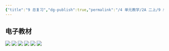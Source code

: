 ```yaml
---
{"title":"9 总复习","dg-publish":true,"permalink":"/4 单元教学/2A 二上/9 总复习/","dgPassFrontmatter":true,"noteIcon":""}
---
```




## 电子教材

<p class="grid-4">
	<img loading="lazy" decoding="async" src="https://download.pep.com.cn/xsxjc/22xjcsx21x/files/mobile/106.jpg">
	<img loading="lazy" decoding="async" src="https://download.pep.com.cn/xsxjc/22xjcsx21x/files/mobile/107.jpg">
	<img loading="lazy" decoding="async" src="https://download.pep.com.cn/xsxjc/22xjcsx21x/files/mobile/108.jpg">
	<img loading="lazy" decoding="async" src="https://download.pep.com.cn/xsxjc/22xjcsx21x/files/mobile/109.jpg">
	<img loading="lazy" decoding="async" src="https://download.pep.com.cn/xsxjc/22xjcsx21x/files/mobile/110.jpg">
	<img loading="lazy" decoding="async" src="https://download.pep.com.cn/xsxjc/22xjcsx21x/files/mobile/111.jpg">
</p>